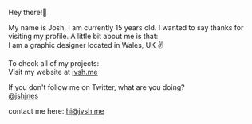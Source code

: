Hey there!👋

My name is Josh, I am currently 15 years old. I wanted to say thanks for visiting my profile. A little bit about me is that: \
I am a graphic designer located in Wales, UK ✌️

To check all of my projects: \
Visit my website at [jvsh.me](https://jvsh.me)

If you don't follow me on Twitter, what are you doing? \
[@jshjnes](https://twitter.com/jshjnes)

contact me here: [hi@jvsh.me](mailto:hi@jvsh.me)
